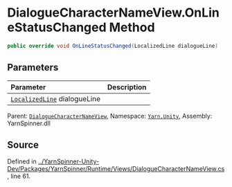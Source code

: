 # DialogueCharacterNameView.OnLineStatusChanged Method


```csharp
public override void OnLineStatusChanged(LocalizedLine dialogueLine)
```

## Parameters
|Parameter|Description|
|:---|:---|
|[`LocalizedLine`](/api/csharp/yarn.unity/localizedline.md) dialogueLine||


<div class="class-metadata">

Parent: [`DialogueCharacterNameView`](/api/csharp/yarn.unity/dialoguecharacternameview.md), Namespace: [`Yarn.Unity`](/api/csharp/yarn.unity/README.md), Assembly: YarnSpinner.dll
</div>

## Source
Defined in [../YarnSpinner-Unity-Dev/Packages/YarnSpinner/Runtime/Views/DialogueCharacterNameView.cs](https://github.com/YarnSpinnerTool/YarnSpinner-Unity//blob/develop/Runtime/Views/DialogueCharacterNameView.cs#L61), line 61.
